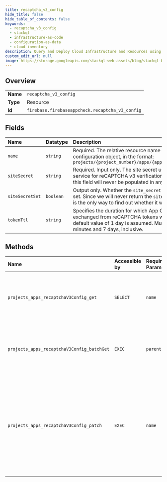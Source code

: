 ```yaml
---
title: recaptcha_v3_config
hide_title: false
hide_table_of_contents: false
keywords:
  - recaptcha_v3_config
  - stackql
  - infrastructure-as-code
  - configuration-as-data
  - cloud inventory
description: Query and Deploy Cloud Infrastructure and Resources using SQL
custom_edit_url: null
image: https://storage.googleapis.com/stackql-web-assets/blog/stackql-blog-post-featured-image.png
---
```

  
    

## Overview
<table><tbody>
<tr><td><b>Name</b></td><td><code>recaptcha_v3_config</code></td></tr>
<tr><td><b>Type</b></td><td>Resource</td></tr>
<tr><td><b>Id</b></td><td><code>firebase.firebaseappcheck.recaptcha_v3_config</code></td></tr>
</tbody></table>

## Fields
| Name | Datatype | Description |
|:-----|:---------|:------------|
| `name` | `string` | Required. The relative resource name of the reCAPTCHA v3 configuration object, in the format: ``` projects/{project_number}/apps/{app_id}/recaptchaV3Config ``` |
| `siteSecret` | `string` | Required. Input only. The site secret used to identify your service for reCAPTCHA v3 verification. For security reasons, this field will never be populated in any response. |
| `siteSecretSet` | `boolean` | Output only. Whether the `site_secret` field was previously set. Since we will never return the `site_secret` field, this field is the only way to find out whether it was previously set. |
| `tokenTtl` | `string` | Specifies the duration for which App Check tokens exchanged from reCAPTCHA tokens will be valid. If unset, a default value of 1 day is assumed. Must be between 30 minutes and 7 days, inclusive. |
## Methods
| Name | Accessible by | Required Params | Description |
|:-----|:--------------|:----------------|:------------|
| `projects_apps_recaptchaV3Config_get` | `SELECT` | `name` | Gets the RecaptchaV3Config for the specified app. For security reasons, the `site_secret` field is never populated in the response. |
| `projects_apps_recaptchaV3Config_batchGet` | `EXEC` | `parent` | Atomically gets the RecaptchaV3Configs for the specified list of apps. For security reasons, the `site_secret` field is never populated in the response. |
| `projects_apps_recaptchaV3Config_patch` | `EXEC` | `name` | Updates the RecaptchaV3Config for the specified app. While this configuration is incomplete or invalid, the app will be unable to exchange reCAPTCHA tokens for App Check tokens. For security reasons, the `site_secret` field is never populated in the response. |
